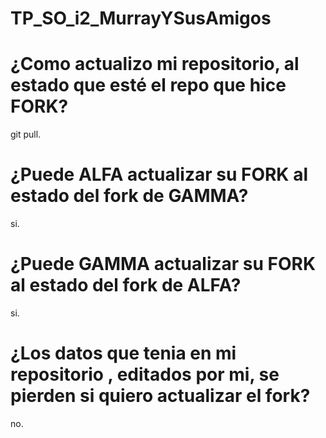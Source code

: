 # TP_SO_i2_MurrayYSusAmigos

# ¿Como actualizo mi repositorio, al estado que esté el repo que hice FORK?
git pull.

# ¿Puede ALFA actualizar su FORK al estado del fork de GAMMA?
si.

# ¿Puede GAMMA actualizar su FORK al estado del fork de ALFA?
si.

# ¿Los datos que tenia en mi repositorio , editados por mi, se pierden si quiero actualizar el fork?
no.
